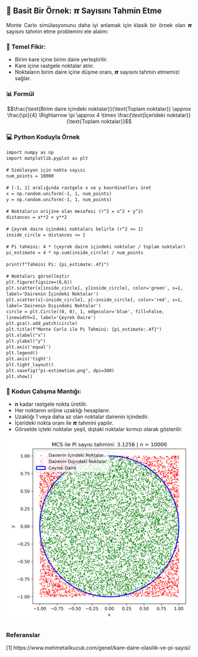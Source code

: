 <h2>📝 Basit Bir Örnek: 𝞹 Sayısını Tahmin Etme</h2>

<p align="justify">Monte Carlo simülasyonunu daha iyi anlamak için klasik bir örnek olan 𝞹 sayısını tahmin etme problemini ele alalım:</p>

<h3>📐 Temel Fikir:</h3>
<ul>
    <li>Birim kare içine birim daire yerleştirilir.</li>
    <li>Kare içine rastgele noktalar atılır.</li>
    <li>Noktaların birim daire içine düşme oranı, 𝞹 sayısını tahmin etmemizi sağlar.</li>
</ul>

<h3>📊 Formül</h3>

$$\frac{\text{Birim daire iç​indeki noktalar}}{\text{Toplam noktalar}} \approx \frac{\pi}{4} \Rightarrow \pi \approx 4 \times \frac{\text{İçerideki noktalar}}{\text{Toplam noktalar}}$$

<h3>💻 Python Koduyla Örnek</h3>

```
import numpy as np
import matplotlib.pyplot as plt

# Simülasyon için nokta sayısı
num_points = 10000

# [-1, 1] aralığında rastgele x ve y koordinatları üret
x = np.random.uniform(-1, 1, num_points)
y = np.random.uniform(-1, 1, num_points)

# Noktaların orijine olan mesafesi (r^2 = x^2 + y^2)
distances = x**2 + y**2

# Çeyrek daire içindeki noktaları belirle (r^2 <= 1)
inside_circle = distances <= 1

# Pi tahmini: 4 * (çeyrek daire içindeki noktalar / toplam noktalar)
pi_estimate = 4 * np.sum(inside_circle) / num_points

print(f"Tahmini Pi: {pi_estimate:.4f}")

# Noktaları görselleştir
plt.figure(figsize=(6,6))
plt.scatter(x[inside_circle], y[inside_circle], color='green', s=1, label='Dairenin İçindeki Noktalar')
plt.scatter(x[~inside_circle], y[~inside_circle], color='red', s=1, label='Dairenin Dışındaki Noktalar')
circle = plt.Circle((0, 0), 1, edgecolor='blue', fill=False, linewidth=2, label='Çeyrek Daire')
plt.gca().add_patch(circle)
plt.title(f"Monte Carlo ile Pi Tahmini: {pi_estimate:.4f}")
plt.xlabel("x")
plt.ylabel("y")
plt.axis('equal')
plt.legend()
plt.axis('tight')
plt.tight_layout()
plt.savefig("pi-estimation.png", dpi=300)
plt.show()
```

<h3>🧪 Kodun Çalışma Mantığı:</h3>
<ul>
    <li><b>n</b> kadar rastgele nokta üretilir.</li>
    <li>Her noktanın orijine uzaklığı hesaplanır.</li>
    <li>Uzaklığı 1 veya daha az olan noktalar dairenin içindedir.</li>
    <li>İçerideki nokta oranı ile 𝞹 tahmini yapılır.</li>
    <li>Görselde içteki noktalar yeşil, dıştaki noktalar kırmızı olarak gösterilir.</li>
</ul>

<img src="pi-estimation.png" alt="monte carlo simülasyonu ile pi sayısı tahmini" width="500" height=auto>

<h3>Referanslar</h3>
<p align="justify">[1] https://www.mehmetalikucuk.com/genel/kare-daire-olasilik-ve-pi-sayisi/</p>